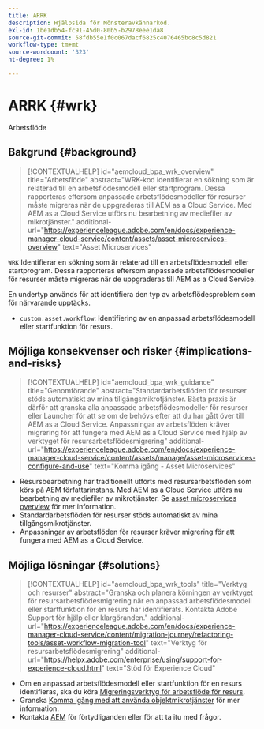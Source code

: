 ```yaml
---
title: ARRK
description: Hjälpsida för Mönsteravkännarkod.
exl-id: 1be1db54-fc91-45d0-80b5-b2978eee1da8
source-git-commit: 58fdb55e1f0c067dacf6825c4076465bc8c5d821
workflow-type: tm+mt
source-wordcount: '323'
ht-degree: 1%

---
```


# ARRK {#wrk}

Arbetsflöde

## Bakgrund {#background}

>[!CONTEXTUALHELP]
>id="aemcloud_bpa_wrk_overview"
>title="Arbetsflöde"
>abstract="WRK-kod identifierar en sökning som är relaterad till en arbetsflödesmodell eller startprogram. Dessa rapporteras eftersom anpassade arbetsflödesmodeller för resurser måste migreras när de uppgraderas till AEM as a Cloud Service. Med AEM as a Cloud Service utförs nu bearbetning av mediefiler av mikrotjänster."
>additional-url="https://experienceleague.adobe.com/en/docs/experience-manager-cloud-service/content/assets/asset-microservices-overview" text="Asset Microservices"

`WRK`  Identifierar en sökning som är relaterad till en arbetsflödesmodell eller startprogram. Dessa rapporteras eftersom anpassade arbetsflödesmodeller för resurser måste migreras när de uppgraderas till AEM as a Cloud Service.

En undertyp används för att identifiera den typ av arbetsflödesproblem som för närvarande upptäcks.

* `custom.asset.workflow`: Identifiering av en anpassad arbetsflödesmodell eller startfunktion för resurs.

## Möjliga konsekvenser och risker {#implications-and-risks}

>[!CONTEXTUALHELP]
>id="aemcloud_bpa_wrk_guidance"
>title="Genomförande"
>abstract="Standardarbetsflöden för resurser stöds automatiskt av mina tillgångsmikrotjänster. Bästa praxis är därför att granska alla anpassade arbetsflödesmodeller för resurser eller Launcher för att se om de behövs efter att du har gått över till AEM as a Cloud Service. Anpassningar av arbetsflöden kräver migrering för att fungera med AEM as a Cloud Service med hjälp av verktyget för resursarbetsflödesmigrering"
>additional-url="https://experienceleague.adobe.com/en/docs/experience-manager-cloud-service/content/assets/manage/asset-microservices-configure-and-use" text="Komma igång - Asset Microservices"

* Resursbearbetning har traditionellt utförts med resursarbetsflöden som körs på AEM författarinstans. Med AEM as a Cloud Service utförs nu bearbetning av mediefiler av mikrotjänster. Se [asset microservices overview](https://experienceleague.adobe.com/en/docs/experience-manager-cloud-service/content/assets/asset-microservices-overview) för mer information.
* Standardarbetsflöden för resurser stöds automatiskt av mina tillgångsmikrotjänster.
* Anpassningar av arbetsflöden för resurser kräver migrering för att fungera med AEM as a Cloud Service.

## Möjliga lösningar {#solutions}

>[!CONTEXTUALHELP]
>id="aemcloud_bpa_wrk_tools"
>title="Verktyg och resurser"
>abstract="Granska och planera körningen av verktyget för resursarbetsflödesmigrering när en anpassad arbetsflödesmodell eller startfunktion för en resurs har identifierats. Kontakta Adobe Support för hjälp eller klargöranden."
>additional-url="https://experienceleague.adobe.com/en/docs/experience-manager-cloud-service/content/migration-journey/refactoring-tools/asset-workflow-migration-tool" text="Verktyg för resursarbetsflödesmigrering"
>additional-url="https://helpx.adobe.com/enterprise/using/support-for-experience-cloud.html" text="Stöd för Experience Cloud"

* Om en anpassad arbetsflödesmodell eller startfunktion för en resurs identifieras, ska du köra [Migreringsverktyg för arbetsflöde för resurs](https://experienceleague.adobe.com/en/docs/experience-manager-cloud-service/content/migration-journey/refactoring-tools/asset-workflow-migration-tool).
* Granska [Komma igång med att använda objektmikrotjänster](https://experienceleague.adobe.com/en/docs/experience-manager-cloud-service/content/assets/manage/asset-microservices-configure-and-use) för mer information.
* Kontakta [AEM](https://helpx.adobe.com/enterprise/using/support-for-experience-cloud.html) för förtydliganden eller för att ta itu med frågor.
